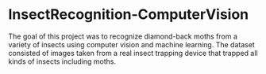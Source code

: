 # InsectRecognition-ComputerVision
The goal of this project was to recognize diamond-back moths from a variety of insects using computer vision and machine learning. The dataset consisted of images taken from a real insect trapping device that trapped all kinds of insects including moths.
